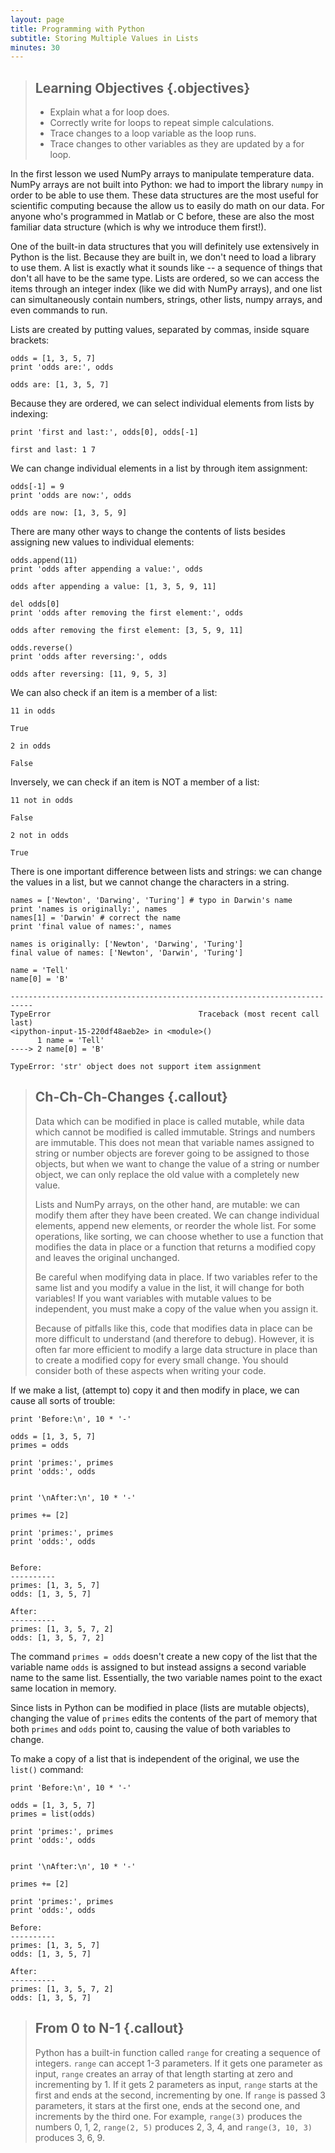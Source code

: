 ```yaml
---
layout: page
title: Programming with Python
subtitle: Storing Multiple Values in Lists
minutes: 30
---
```

> ## Learning Objectives {.objectives}
>
> *   Explain what a for loop does.
> *   Correctly write for loops to repeat simple calculations.
> *   Trace changes to a loop variable as the loop runs.
> *   Trace changes to other variables as they are updated by a for loop.

In the first lesson we used NumPy arrays to manipulate temperature data. NumPy arrays are not built into Python: we had to import the library `numpy` in order to be able to use them. These data structures are the most useful for scientific computing because the allow us to easily do math on our data. For anyone who's programmed in Matlab or C before, these are also the most familiar data structure (which is why we introduce them first!).

One of the built-in data structures that you will definitely use extensively in Python is the list. Because they are built in, we don't need to load a library to use them. A list is exactly what it sounds like -- a sequence of things that don't all have to be the same type. Lists are ordered, so we can access the items through an integer index (like we did with NumPy arrays), and one list can simultaneously contain numbers, strings, other lists, numpy arrays, and even commands to run.

Lists are created by putting values, separated by commas, inside square brackets:

~~~ {.python}
odds = [1, 3, 5, 7]
print 'odds are:', odds
~~~
~~~ {.output}
odds are: [1, 3, 5, 7]
~~~

Because they are ordered, we can select individual elements from lists by indexing:

~~~ {.python}
print 'first and last:', odds[0], odds[-1]
~~~
~~~ {.output}
first and last: 1 7
~~~

We can change individual elements in a list by through item assignment:

~~~ {.python}
odds[-1] = 9
print 'odds are now:', odds
~~~
~~~ {.output}
odds are now: [1, 3, 5, 9]
~~~

There are many other ways to change the contents of lists besides assigning new values to individual elements:

~~~ {.python}
odds.append(11)
print 'odds after appending a value:', odds
~~~
~~~ {.output}
odds after appending a value: [1, 3, 5, 9, 11]
~~~

~~~ {.python}
del odds[0]
print 'odds after removing the first element:', odds
~~~
~~~ {.output}
odds after removing the first element: [3, 5, 9, 11]
~~~

~~~ {.python}
odds.reverse()
print 'odds after reversing:', odds
~~~
~~~ {.output}
odds after reversing: [11, 9, 5, 3]
~~~

We can also check if an item is a member of a list:

~~~ {.python}
11 in odds
~~~
~~~ {.output}
True
~~~

~~~ {.python}
2 in odds
~~~
~~~ {.output}
False
~~~

Inversely, we can check if an item is NOT a member of a list:

~~~ {.python}
11 not in odds
~~~
~~~ {.output}
False
~~~

~~~ {.python}
2 not in odds
~~~
~~~ {.output}
True
~~~


There is one important difference between lists and strings: we can change the values in a list, but we cannot change the characters in a string.

~~~ {.python}
names = ['Newton', 'Darwing', 'Turing'] # typo in Darwin's name
print 'names is originally:', names
names[1] = 'Darwin' # correct the name
print 'final value of names:', names
~~~
~~~ {.output}
names is originally: ['Newton', 'Darwing', 'Turing']
final value of names: ['Newton', 'Darwin', 'Turing']
~~~

~~~ {.python}
name = 'Tell'
name[0] = 'B'
~~~
~~~ {.error}
---------------------------------------------------------------------------
TypeError                                 Traceback (most recent call last)
<ipython-input-15-220df48aeb2e> in <module>()
      1 name = 'Tell'
----> 2 name[0] = 'B'

TypeError: 'str' object does not support item assignment
~~~

> ## Ch-Ch-Ch-Changes {.callout}
> 
> Data which can be modified in place is called mutable, while data which cannot be modified is called immutable. Strings and numbers are immutable. This does not mean that variable names assigned to string or number objects are forever going to be assigned to those objects, but when we want to change the value of a string or number object, we can only replace the old value with a completely new value.
> 
> Lists and NumPy arrays, on the other hand, are mutable: we can modify them after they have been created. We can change individual elements, append new elements, or reorder the whole list. For some operations, like sorting, we can choose whether to use a function that modifies the data in place or a function that returns a modified copy and leaves the original unchanged.
> 
> Be careful when modifying data in place. If two variables refer to the same list and you modify a value in the list, it will change for both variables! If you want variables with mutable values to be independent, you must make a copy of the value when you assign it.
> 
> Because of pitfalls like this, code that modifies data in place can be more difficult to understand (and therefore to debug). However, it is often far more efficient to modify a large data structure in place than to create a modified copy for every small change. You should consider both of these aspects when writing your code.

If we make a list, (attempt to) copy it and then modify in place, we can cause all sorts of trouble:

~~~ {.python}
print 'Before:\n', 10 * '-'

odds = [1, 3, 5, 7]
primes = odds

print 'primes:', primes
print 'odds:', odds


print '\nAfter:\n', 10 * '-'

primes += [2]

print 'primes:', primes
print 'odds:', odds
~~~
~~~ {.output}

Before:
----------
primes: [1, 3, 5, 7]
odds: [1, 3, 5, 7]

After:
----------
primes: [1, 3, 5, 7, 2]
odds: [1, 3, 5, 7, 2]
~~~

The command `primes = odds` doesn't create a new copy of the list that the variable name `odds` is assigned to but instead assigns a second variable name to the same list. Essentially, the two variable names point to the exact same location in memory.

Since lists in Python can be modified in place (lists are mutable objects), changing the value of `primes` edits the contents of the part of memory that both `primes` and `odds` point to, causing the value of both variables to change.

To make a copy of a list that is independent of the original, we use the `list()` command:


~~~ {.python}
print 'Before:\n', 10 * '-'

odds = [1, 3, 5, 7]
primes = list(odds)

print 'primes:', primes
print 'odds:', odds


print '\nAfter:\n', 10 * '-'

primes += [2]

print 'primes:', primes
print 'odds:', odds
~~~
~~~ {.output}
Before:
----------
primes: [1, 3, 5, 7]
odds: [1, 3, 5, 7]

After:
----------
primes: [1, 3, 5, 7, 2]
odds: [1, 3, 5, 7]
~~~

> ## From 0 to N-1 {.callout}
> 
> Python has a built-in function called `range` for creating a sequence of integers. `range` can accept 1-3 parameters. If it gets one parameter as input, `range` creates an array of that length starting at zero and incrementing by 1. If it gets 2 parameters as input, `range` starts at the first and ends at the second, incrementing by one. If `range` is passed 3 parameters, it stars at the first one, ends at the second one, and increments by the third one. For example, `range(3)` produces the numbers 0, 1, 2, `range(2, 5)` produces 2, 3, 4, and `range(3, 10, 3)` produces 3, 6, 9.

